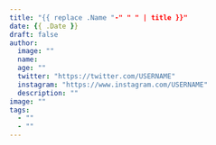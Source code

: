 ```yaml
---
title: "{{ replace .Name "-" " " | title }}"
date: {{ .Date }}
draft: false
author: 
  image: ""
  name: 
  age: ""
  twitter: "https://twitter.com/USERNAME"  
  instagram: "https://www.instagram.com/USERNAME"
  description: ""
image: ""
tags:
  - ""
  - ""
---
```

